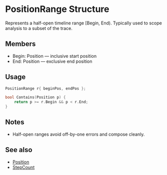 # PositionRange Structure

Represents a half-open timeline range [Begin, End). Typically used to scope analysis to a subset of the trace.

## Members
- Begin: Position — inclusive start position
- End: Position — exclusive end position

## Usage
```cpp
PositionRange r{ beginPos, endPos };

bool Contains(Position p) {
    return p >= r.Begin && p < r.End;
}
```

## Notes
- Half-open ranges avoid off-by-one errors and compose cleanly.

## See also
- [Position](struct-Position.md)
- [StepCount](enum-StepCount.md)
